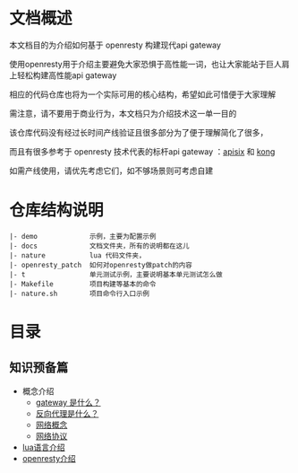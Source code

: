 # 文档概述

本文档目的为介绍如何基于 openresty 构建现代api gateway

使用openresty用于介绍主要避免大家恐惧于高性能一词，也让大家能站于巨人肩上轻松构建高性能api gateway

相应的代码仓库也将为一个实际可用的核心结构，希望如此可惜便于大家理解

需注意，请不要用于商业行为，本文档只为介绍技术这一单一目的

该仓库代码没有经过长时间产线验证且很多部分为了便于理解简化了很多，

而且有很多参考于 openresty 技术代表的标杆api gateway ：[apisix](https://github.com/apache/apisix) 和 [kong](https://github.com/Kong/kong)

如需产线使用，请优先考虑它们，如不够场景则可考虑自建

# 仓库结构说明
```
|- demo             示例，主要为配置示例
|- docs             文档文件夹，所有的说明都在这儿
|- nature           lua 代码文件夹，
|- openresty_patch  如何对openresty做patch的内容
|- t                单元测试示例，主要说明基本单元测试怎么做
|- Makefile         项目构建等基本的命令
|- nature.sh        项目命令行入口示例
```
# 目录

## 知识预备篇

* 概念介绍
    - [gateway 是什么？](prepare/gateway.md)
    - [反向代理是什么？]()
    - [网络概念]()
    - [网络协议]()
* [lua语言介绍]()
* [openresty介绍]()